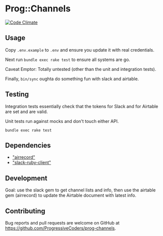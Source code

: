 # Prog::Channels

[![Code Climate](https://codeclimate.com/github/ProgressiveCoders/prog-channels/badges/gpa.svg)](https://codeclimate.com/github/ProgressiveCoders/prog-channels)

## Usage

Copy `.env.example` to `.env` and ensure you update it with real credentials.

Next run `bundle exec rake test` to ensure all systems are go.

Caveat Emptor: Totally untested (other than the unit and integration tests).

Finally, `bin/sync` oughta do something fun with slack and airtable.

## Testing

Integration tests essentially check that the tokens for Slack and for Airtable are set and are valid.

Unit tests run against mocks and don't touch either API.

    bundle exec rake test

## Dependencies

- ["airrecord"](https://github.com/sirupsen/airrecord)
- ["slack-ruby-client"](https://github.com/slack-ruby/slack-ruby-client)

## Development

Goal: use the slack gem to get channel lists and info, then use the airtable gem (airrecord) to update the Airtable document with latest info.

## Contributing

Bug reports and pull requests are welcome on GitHub at https://github.com/ProgressiveCoders/prog-channels.
